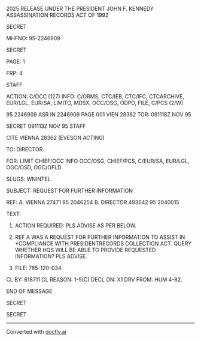 2025 RELEASE UNDER THE PRESIDENT JOHN F. KENNEDY ASSASSINATION RECORDS ACT OF 1992

SECRET

MHFNO: 95-2246909

SECRET

PAGE: 1

FRP: 4

STAFF

ACTION: C/OCC (127) INFO: C/ORMS, CTC/IEB, CTC/IFC, CTCARCHIVE, EUR/LGL, EUR/SA, LIMITO, MDSX, OCC/OSG, ODPD, FILE, C/PCS (2/W)

95 2246909 ASR IN 2246909
PAGE 001 VIEN 28362
TOR: 091118Z NOV 95

SECRET 091113Z NOV 95 STAFF

CITE VIENNA 28362 (EVESON ACTING)

TO: DIRECTOR.

FOR: LIMIT CHIEF/OCC INFO OCC/OSG, CHIEF/PCS, C/EUR/SA, EUR/LGL, OGC/OSD, OGC/OFLD

SLUGS: WNINTEL

SUBJECT: REQUEST FOR FURTHER INFORMATION

REF: A. VIENNA 27471 95 2046254
B. DIRECTOR 493642 95 2040015

TEXT:

1. ACTION REQUIRED: PLS ADVISE AS PER BELOW.

2. REF A WAS A REQUEST FOR FURTHER INFORMATION TO ASSIST IN *COMPLIANCE WITH PRESIDENT<JFK ASSASSINATION>RECORDS COLLECTION ACT. QUERY WHETHER HQS WILL BE ABLE TO PROVIDE REQUESTED INFORMATION? PLS ADVISE.

3. FILE: 785-120-034.

CL BY: 618711
CL REASON: 1-5(C)
DECL ON: X1
DRV FROM: HUM 4-82.

END OF MESSAGE

SECRET

SECRET


---
Converted with [doctly.ai](https://doctly.ai)